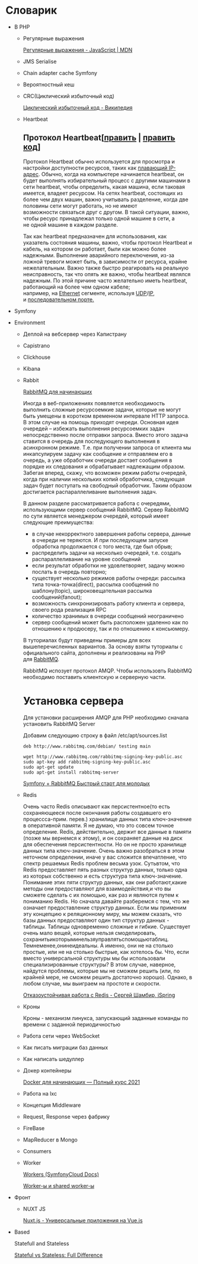 # Словарик

- В PHP
    - Регулярные выражения
        
        [Регулярные выражения - JavaScript | MDN](https://developer.mozilla.org/ru/docs/Web/JavaScript/Guide/Regular_Expressions)
        
    - JMS Serialise
        
        
    - Chain adapter cache Symfony
    - Вероятностный кеш
    - CRC(Циклический избыточный код)
        
        [Циклический избыточный код - Википедия](https://ru.wikipedia.org/wiki/%D0%A6%D0%B8%D0%BA%D0%BB%D0%B8%D1%87%D0%B5%D1%81%D0%BA%D0%B8%D0%B9_%D0%B8%D0%B7%D0%B1%D1%8B%D1%82%D0%BE%D1%87%D0%BD%D1%8B%D0%B9_%D0%BA%D0%BE%D0%B4)
        
    - Heartbeat
        
        ## Протокол Heartbeat[[править](https://ru.wikipedia.org/w/index.php?title=Heartbeat-%D1%81%D0%BE%D0%BE%D0%B1%D1%89%D0%B5%D0%BD%D0%B8%D0%B5&veaction=edit&section=1) | [править код](https://ru.wikipedia.org/w/index.php?title=Heartbeat-%D1%81%D0%BE%D0%BE%D0%B1%D1%89%D0%B5%D0%BD%D0%B8%D0%B5&action=edit&section=1)]
        
        Протокол Heartbeat обычно используется для просмотра и настройки доступности ресурсов, таких как [плавающий IP-адрес](https://ru.wikipedia.org/wiki/IP-%D0%B0%D0%B4%D1%80%D0%B5%D1%81). Обычно, когда на компьютере начинается heartbeat, он будет выполнять избирательный процесс с другими машинами в сети heartbeat, чтобы определить, какая машина, если таковая имеется, владеет ресурсом. На сетях heartbeat, состоящих из более чем двух машин, важно учитывать разделение, когда две половины сети могут работать, но не имеют возможности связаться друг с другом. В такой ситуации, важно, чтобы ресурс принадлежал только одной машине в сети, а не одной машине в каждом разделе.
        
        Так как heartbeat предназначен для использования, как указатель состояния машины, важно, чтобы протокол Heartbeat и кабель, на котором он работает, были как можно более надежными. Выполнение аварийного переключения, из-за ложной тревоги может быть, в зависимости от ресурса, крайне нежелательным. Важно также быстро реагировать на реальную неисправность, так что опять же важно, чтобы heartbeat являлся надежным. По этой причине часто желательно иметь heartbeat, работающий на более чем одном кабеле; например, на [Ethernet](https://ru.wikipedia.org/wiki/Ethernet) сегменте, используя [UDP](https://ru.wikipedia.org/wiki/UDP)/[IP](https://ru.wikipedia.org/wiki/IP), и [последовательном порте.](https://ru.wikipedia.org/wiki/%D0%9F%D0%BE%D1%81%D0%BB%D0%B5%D0%B4%D0%BE%D0%B2%D0%B0%D1%82%D0%B5%D0%BB%D1%8C%D0%BD%D1%8B%D0%B9_%D0%BF%D0%BE%D1%80%D1%82)
        
- Symfony
- Environment
    - Деплой на вебсервер через Капистрану
    - Capistrano
    - Clickhouse
    - Kibana
    - Rabbit
        
        [RabbitMQ для начинающих](https://proglib.io/w/c8551529)
        
        Иногда в веб-приложениях появляется необходимость выполнить сложные ресурсоемкие задачи, которые не могут быть умещены в коротком временном интервале HTTP запроса. В этом случае на помощь приходят очереди. Основная идея очередей – избежать выполнения ресурсоемких задач непосредственно после отправки запроса. Вместо этого задача ставится в очередь для последующего выполнения в асинхронном режиме. Т.е. при получении запроса от клиента мы инкапсулируем задачу как сообщение и отправляем его в очередь, а уже обработчик очереди достает сообщения в порядке их следования и обрабатывает надлежащим образом. Забегая вперед, скажу, что возможен режим работы очередей, когда при наличии нескольких копий обработчика, следующая задач будет поступать на свободный обработчик. Таким образом достигается распараллеливание выполнения задач.
        
        В данном разделе рассматривается работа с очередями, использующими сервер сообщений RabbitMQ. Сервер RabbitMQ по сути является менеджером очередей, который имеет следующие преимущества:
        
        - в случае некорректного завершения работы сервера, данные в очереди не теряются. И при последующем запуске обработка продолжается с того места, где был обрыв;
        - распределить задачи на несколько очередей, т.е. создать распараллеливание на уровне сообщений
        - если результат обработки не удовлетворяет, задачу можно послать в очередь повторно;
        - существует несколько режимов работы очереди: рассылка типа точка-точка(direct), рассылка сообщений по шаблону(topic), широковещательная рассылка сообщений(fanout);
        - возможность синхронизировать работу клиента и сервера, своего рода реализация RPC
        - количество хранимых в очереди сообщений неограничено
        - сервер сообщений может быть расположен удаленно как по отношению к продюсеру, так и по отношению к консьюмеру.
        
        В туториалах будут приведены примеры для всех вышеперечисленных вариантов. За основу взяты туториалы с официального сайта, дополнены и реализованы на PHP для [RabbitMQ](http://www.rabbitmq.com/getstarted.html).
        
        RabbitMQ испозует протокол AMQP. Чтобы использовть RabbitMQ необходимо поставить клиентскую и серверную части.
        
        # Установка сервера
        
        Для установки расширения AMQP для PHP необходимо сначала установить RabbitMQ Server
        
        Добавим следующию строку в файл /etc/apt/sources.list
        
        ```
        deb http://www.rabbitmq.com/debian/ testing main
        
        ```
        
        ```
        wget http://www.rabbitmq.com/rabbitmq-signing-key-public.asc
        sudo apt-key add rabbitmq-signing-key-public.asc
        sudo apt-get update
        sudo apt-get install rabbitmq-server
        ```
        
        [Symfony + RabbitMQ Быстрый старт для молодых](https://habr.com/ru/post/338950/)
        
    - Redis
        
        Очень часто Redis описывают как персистентное(то есть сохраняющееся после окончания работы создавшего его процессса-прим. перев.) хранилище данных типа ключ-значение в оперативной памяти. Я не думаю, что это совсем точное определение. Redis, действительно, держит все данные в памяти (позже мы вернемся к этому), и он сохраняет данные на диск для обеспечения персистентности. Но он не просто хранилище данных типа ключ-значение. Очень важно разобраться в этом неточном определении, иначе у вас сложится впечатление, что спектр решаемых Redis проблем весьма узок.
        Сутьвтом, что Redis предоставляет пять разных структур данных, только одна из которых собственно и есть структура типа ключ-значение. Понимание этих пяти структур данных, как они работают,какие методы они предоставляют для взаимодействия,и что вы сможете сделать с их помощью, как раз и являются путем к пониманию Redis. Но сначала давайте разберемся с тем, что же означает предоставление структур данных.
        Если мы применим эту концепцию к реляционному миру, мы можем сказать, что базы данных предоставляют один тип структур данных - таблицы. Таблицы одновременно сложные и гибкие. Существует очень мало вещей, которые нельзя смоделировать, сохранитьикоторыминельзяуправлятьспомощьютаблиц. Темнеменее,онинеидеальны. А именно, они не на столько простые, или не на столько быстрые, как хотелось бы. Что, если вместо универсальной структуры мы бы использовали специализированные структуры? В этом случае, наверное, найдутся проблемы, которые мы не сможем решить (или, по крайней мере, не сможем решить достаточно хорошо). Однако, в любом случае, мы выиграем на простоте и скорости.
        
        [Отказоустойчивая работа с Redis - Сергей Шамбир, iSpring](https://www.youtube.com/watch?v=9qvr920dWtk)
        
    - Кроны
        
        Кроны - механизм линукса, запускающий заданные команды по времени с заданной периодичностью
        
    - Работа сети через WebSocket
    - Как писать миграции баз данных
    - Как написать шедуллер
    - Докер контейнеры
        
        [Docker для начинающих — Полный курс 2021](https://www.notion.so/Docker-2021-a72201ec8573461c8a2e62e2fcf33aa3?pvs=21)
        
    - Работа на lxc
    - Концепция Middleware
    - Request, Response через  фабрику
    - FireBase
    - MapReducer в Mongo
    - Consumers
    - Worker
        
        [Workers (SymfonyCloud Docs)](https://symfony.com/doc/current/cloud/cookbooks/workers.html)
        
        [Worker-ы и shared worker-ы](https://habr.com/ru/post/261307/)
        
- Фронт
    - NUXT JS
        
        [Nuxt.js - Универсальные приложения на Vue.js](https://ru.nuxtjs.org/)
        
- Based
    
    Statefull and Stateless
    
    [Stateful vs Stateless: Full Difference](https://www.interviewbit.com/blog/stateful-vs-stateless/)
